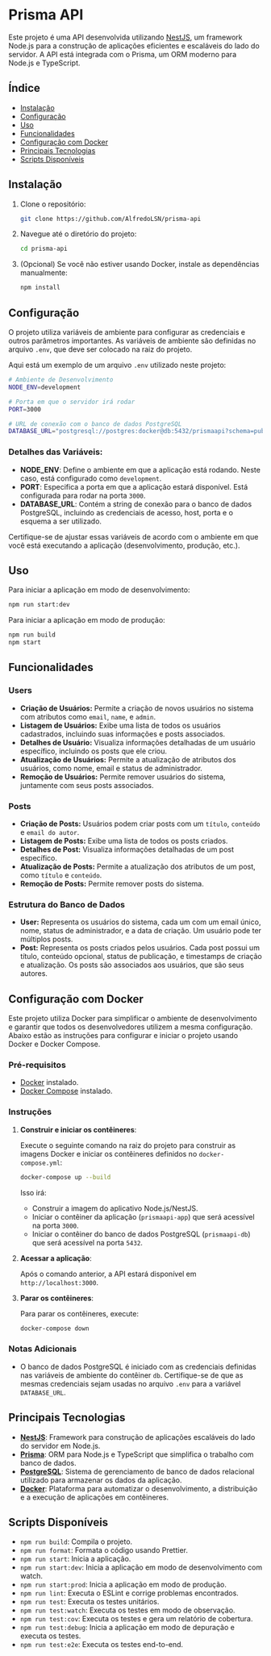 # Prisma API

Este projeto é uma API desenvolvida utilizando [NestJS](https://nestjs.com/), um framework Node.js para a construção de aplicações eficientes e escaláveis do lado do servidor. A API está integrada com o Prisma, um ORM moderno para Node.js e TypeScript.

## Índice

- [Instalação](#instalação)
- [Configuração](#configuração)
- [Uso](#uso)
- [Funcionalidades](#funcionalidades)
- [Configuração com Docker](#configuração-com-docker)
- [Principais Tecnologias](#principais-tecnologias)
- [Scripts Disponíveis](#scripts-disponíveis)

## Instalação

1. Clone o repositório:
   ```bash
   git clone https://github.com/AlfredoLSN/prisma-api
   ```
2. Navegue até o diretório do projeto:
   ```bash
   cd prisma-api
   ```
3. (Opcional) Se você não estiver usando Docker, instale as dependências manualmente:
   ```bash
   npm install
   ```

## Configuração

O projeto utiliza variáveis de ambiente para configurar as credenciais e outros parâmetros importantes. As variáveis de ambiente são definidas no arquivo `.env`, que deve ser colocado na raiz do projeto.

Aqui está um exemplo de um arquivo `.env` utilizado neste projeto:

```bash
# Ambiente de Desenvolvimento
NODE_ENV=development

# Porta em que o servidor irá rodar
PORT=3000

# URL de conexão com o banco de dados PostgreSQL
DATABASE_URL="postgresql://postgres:docker@db:5432/prismaapi?schema=public"
```

### Detalhes das Variáveis:

- **NODE_ENV**: Define o ambiente em que a aplicação está rodando. Neste caso, está configurado como `development`.
- **PORT**: Especifica a porta em que a aplicação estará disponível. Está configurada para rodar na porta `3000`.
- **DATABASE_URL**: Contém a string de conexão para o banco de dados PostgreSQL, incluindo as credenciais de acesso, host, porta e o esquema a ser utilizado.

Certifique-se de ajustar essas variáveis de acordo com o ambiente em que você está executando a aplicação (desenvolvimento, produção, etc.).

## Uso

Para iniciar a aplicação em modo de desenvolvimento:

```bash
npm run start:dev
```

Para iniciar a aplicação em modo de produção:

```bash
npm run build
npm start
```

## Funcionalidades

### Users

- **Criação de Usuários:** Permite a criação de novos usuários no sistema com atributos como `email`, `name`, e `admin`.
- **Listagem de Usuários:** Exibe uma lista de todos os usuários cadastrados, incluindo suas informações e posts associados.
- **Detalhes de Usuário:** Visualiza informações detalhadas de um usuário específico, incluindo os posts que ele criou.
- **Atualização de Usuários:** Permite a atualização de atributos dos usuários, como nome, email e status de administrador.
- **Remoção de Usuários:** Permite remover usuários do sistema, juntamente com seus posts associados.

### Posts

- **Criação de Posts:** Usuários podem criar posts com um `título`, `conteúdo` e `email do autor`.
- **Listagem de Posts:** Exibe uma lista de todos os posts criados.
- **Detalhes de Post:** Visualiza informações detalhadas de um post específico.
- **Atualização de Posts:** Permite a atualização dos atributos de um post, como `título` e `conteúdo`.
- **Remoção de Posts:** Permite remover posts do sistema.

### Estrutura do Banco de Dados

- **User:** Representa os usuários do sistema, cada um com um email único, nome, status de administrador, e a data de criação. Um usuário pode ter múltiplos posts.
- **Post:** Representa os posts criados pelos usuários. Cada post possui um título, conteúdo opcional, status de publicação, e timestamps de criação e atualização. Os posts são associados aos usuários, que são seus autores.

## Configuração com Docker

Este projeto utiliza Docker para simplificar o ambiente de desenvolvimento e garantir que todos os desenvolvedores utilizem a mesma configuração. Abaixo estão as instruções para configurar e iniciar o projeto usando Docker e Docker Compose.

### Pré-requisitos

- [Docker](https://www.docker.com/get-started) instalado.
- [Docker Compose](https://docs.docker.com/compose/install/) instalado.

### Instruções

1. **Construir e iniciar os contêineres**:

   Execute o seguinte comando na raiz do projeto para construir as imagens Docker e iniciar os contêineres definidos no `docker-compose.yml`:

   ```bash
   docker-compose up --build
   ```

   Isso irá:

   - Construir a imagem do aplicativo Node.js/NestJS.
   - Iniciar o contêiner da aplicação (`prismaapi-app`) que será acessível na porta `3000`.
   - Iniciar o contêiner do banco de dados PostgreSQL (`prismaapi-db`) que será acessível na porta `5432`.

2. **Acessar a aplicação**:

   Após o comando anterior, a API estará disponível em `http://localhost:3000`.

3. **Parar os contêineres**:

   Para parar os contêineres, execute:

   ```bash
   docker-compose down
   ```

### Notas Adicionais

- O banco de dados PostgreSQL é iniciado com as credenciais definidas nas variáveis de ambiente do contêiner `db`. Certifique-se de que as mesmas credenciais sejam usadas no arquivo `.env` para a variável `DATABASE_URL`.

## Principais Tecnologias

- **[NestJS](https://nestjs.com/)**: Framework para construção de aplicações escaláveis do lado do servidor em Node.js.
- **[Prisma](https://www.prisma.io/)**: ORM para Node.js e TypeScript que simplifica o trabalho com banco de dados.
- **[PostgreSQL](https://www.postgresql.org/)**: Sistema de gerenciamento de banco de dados relacional utilizado para armazenar os dados da aplicação.
- **[Docker](https://www.docker.com/)**: Plataforma para automatizar o desenvolvimento, a distribuição e a execução de aplicações em contêineres.

## Scripts Disponíveis

- `npm run build`: Compila o projeto.
- `npm run format`: Formata o código usando Prettier.
- `npm run start`: Inicia a aplicação.
- `npm run start:dev`: Inicia a aplicação em modo de desenvolvimento com watch.
- `npm run start:prod`: Inicia a aplicação em modo de produção.
- `npm run lint`: Executa o ESLint e corrige problemas encontrados.
- `npm run test`: Executa os testes unitários.
- `npm run test:watch`: Executa os testes em modo de observação.
- `npm run test:cov`: Executa os testes e gera um relatório de cobertura.
- `npm run test:debug`: Inicia a aplicação em modo de depuração e executa os testes.
- `npm run test:e2e`: Executa os testes end-to-end.
